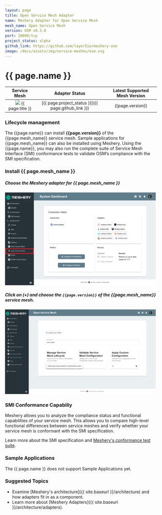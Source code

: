 ```yaml
---
layout: page
title: Open Service Mesh Adapter
name: Meshery Adapter for Open Service Mesh
mesh_name: Open Service Mesh
version: OSM v0.3.0
port: 10009/tcp
project_status: alpha
github_link: https://github.com/layer5io/meshery-osm
image: /docs/assets/img/service-meshes/osm.svg
---
```


# {{ page.name }}

|  Service Mesh  |                   Adapter Status                    | Latest Supported Mesh Version |
| :------------: | :-------------------------------------------------: | :---------------------------: |
| <img src="{{ page.image }}" style="width:20px" /> {{ page.title }} | [{{ page.project_status }}]({{ page.github_link }}) |       {{page.version}}        |

### Lifecycle management

The {{page.name}} can install **{{page.version}}** of the {{page.mesh_name}} service mesh. Sample applications for {{page.mesh_name}} can also be installed using Meshery. Using the {{page.name}}, you may also run the complete suite of Service Mesh Interface (SMI) conformance tests to validate OSM’s compliance with the SMI specification.

### Install {{ page.mesh_name }}

##### **Choose the Meshery adapter for {{ page.mesh_name }}**

<a href="#osm-adapter">
  <img style="width:500px;" src="/docs/assets/img/adapters/osm/osm-adapter.png" />
</a>
<a href="#" class="lightbox" id="osm-adapter">
  <span style="background-image: url('/docs/assets/img/adapters/osm/osm-adapter.png')"></span>
</a>

##### **Click on (+) and choose the `{{page.version}}` of the {{page.mesh_name}} service mesh.**

<a href="#osm-install">
  <img style="width:500px;" src="/docs/assets/img/adapters/osm/osm-install.png" />
</a>
<a href="#" class="lightbox" id="osm-install">
  <span style="background-image: url('/docs/assets/img/adapters/osm/osm-install.png')"></span>
</a>

### SMI Conformance Capabiliy

Meshery allows you to analyze the compliance status and functional capabilities of your service mesh. This allows you to compare high-level functional differences between service meshes and verify whether your service mesh is conformant with the SMI specification.

Learn more about the SMI specification and [Meshery's conformance test suite](https://meshery.layer5.io/docs/functionality/smi-conformance).

### Sample Applications

The {{ page.name }} does not support Sample Applications yet.

### Suggested Topics

- Examine [Meshery's architecture]({{ site.baseurl }}/architecture) and how adapters fit in as a component.
- Learn more about [Meshery Adapters]({{ site.baseurl }}/architecture/adapters).

